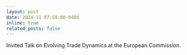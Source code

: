 ```yaml
---
layout: post
date: 2024-11 07:59:00-0400
inline: true
related_posts: false
---
```


Invited Talk on Evolving Trade Dynamics at the European Commission. 
